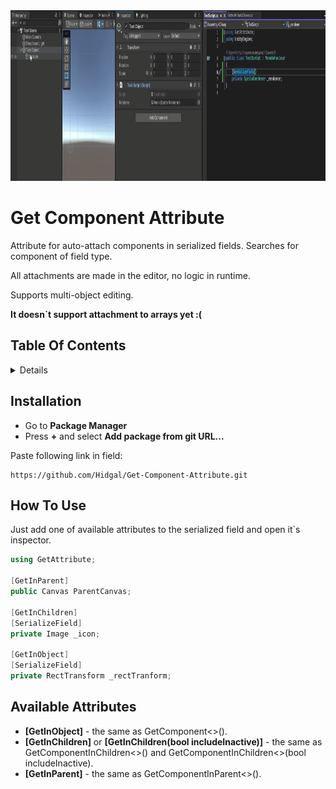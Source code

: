 <img src="Documentation/get_attribute.gif?raw=true" alt="Add Attribute Example" width="1027px" height="273px"/>

# Get Component Attribute
Attribute for auto-attach components in serialized fields. Searches for component of field type.

All attachments are made in the editor, no logic in runtime.

Supports multi-object editing.


**It doesn`t support attachment to arrays yet :(**

## Table Of Contents
<details>
<summary>Details</summary>
  
  - [Installation](#installation)
  - [How To Use](#how-to-use)
  - [Available Attributes](#available-attributes)

</details>

## Installation
 - Go to **Package Manager**
 - Press **+** and select **Add package from git URL...**

Paste following link in field:
```
https://github.com/Hidgal/Get-Component-Attribute.git
```

## How To Use
Just add one of available attributes to the serialized field and open it`s inspector.


```c#
using GetAttribute;

[GetInParent]
public Canvas ParentCanvas;

[GetInChildren]
[SerializeField]
private Image _icon;

[GetInObject]
[SerializeField]
private RectTransform _rectTranform;
```

## Available Attributes
- **[GetInObject]** - the same as GetComponent<>().
- **[GetInChildren]** or **[GetInChildren(bool includeInactive)]** - the same as GetComponentInChildren<>() and GetComponentInChildren<>(bool includeInactive).
- **[GetInParent]** - the same as GetComponentInParent<>().
      
